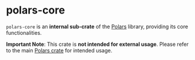 # polars-core

`polars-core` is an **internal sub-crate** of the [Polars](https://crates.io/crates/polars) library, providing its core functionalities.

**Important Note**: This crate is **not intended for external usage**. Please refer to the main [Polars crate](https://crates.io/crates/polars) for intended usage.

